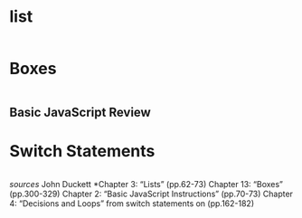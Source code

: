 # list

```

```

# Boxes

```

```

## Basic JavaScript Review


# Switch Statements

```

```

*sources* John Duckett
*Chapter 3: “Lists” (pp.62-73)
Chapter 13: “Boxes” (pp.300-329)
Chapter 2: “Basic JavaScript Instructions” (pp.70-73)
Chapter 4: “Decisions and Loops” from switch statements on (pp.162-182)
